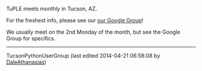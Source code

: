 TuPLE meets monthly in Tucson, AZ. 

For the freshest info, please see our [our Google Group](http://groups.google.com/group/TuPLEgroup/)! 

We usually meet on the 2nd Monday of the month, but see the Google Group for specifics. 

---

TucsonPythonUserGroup (last edited 2014-04-21 06:58:08 by [DaleAthanasias](/moin/DaleAthanasias "DaleAthanasias @ c114-76-76-65.thoms3.vic.optusnet.com.au[114.76.76.65]"))
